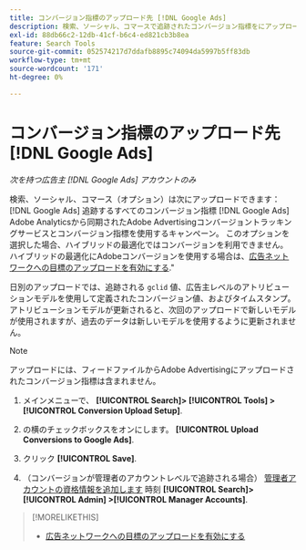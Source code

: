 ```yaml
---
title: コンバージョン指標のアップロード先 [!DNL Google Ads]
description: 検索、ソーシャル、コマースで追跡されたコンバージョン指標をにアップロードする方法について説明します。 [!DNL Google Ads].
exl-id: 88db66c2-12db-41cf-b6c4-ed821cb3b8ea
feature: Search Tools
source-git-commit: 052574217d7ddafb8895c74094da5997b5ff83db
workflow-type: tm+mt
source-wordcount: '171'
ht-degree: 0%

---
```


# コンバージョン指標のアップロード先 [!DNL Google Ads]

*次を持つ広告主 [!DNL Google Ads] アカウントのみ*

検索、ソーシャル、コマース（オプション）は次にアップロードできます： [!DNL Google Ads] 追跡するすべてのコンバージョン指標 [!DNL Google Ads] Adobe Analyticsから同期されたAdobe Advertisingコンバージョントラッキングサービスとコンバージョン指標を使用するキャンペーン。 このオプションを選択した場合、ハイブリッドの最適化ではコンバージョンを利用できません。 ハイブリッドの最適化にAdobeコンバージョンを使用する場合は、[広告ネットワークへの目標のアップロードを有効にする](objective-upload-to-networks.md).&quot;

日別のアップロードでは、追跡される `gclid` 値、広告主レベルのアトリビューションモデルを使用して定義されたコンバージョン値、およびタイムスタンプ。 アトリビューションモデルが更新されると、次回のアップロードで新しいモデルが使用されますが、過去のデータは新しいモデルを使用するように更新されません。

>[!NOTE]
>
>アップロードには、フィードファイルからAdobe Advertisingにアップロードされたコンバージョン指標は含まれません。

1. メインメニューで、 **[!UICONTROL Search]> [!UICONTROL Tools] >[!UICONTROL Conversion Upload Setup]**.

1. の横のチェックボックスをオンにします。 **[!UICONTROL Upload Conversions to Google Ads]**.

1. クリック **[!UICONTROL Save]**.

1. （コンバージョンが管理者のアカウントレベルで追跡される場合） [管理者アカウントの資格情報を追加します](/help/search-social-commerce/admin/manager-accounts.md) 時刻 **[!UICONTROL Search]> [!UICONTROL Admin] >[!UICONTROL Manager Accounts]**.

>[!MORELIKETHIS]
>
>* [広告ネットワークへの目標のアップロードを有効にする](objective-upload-to-networks.md)
